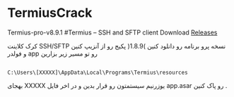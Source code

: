 # TermiusCrack
Termius-pro-v8.9.1
#Termius – SSH and SFTP client
Download [Releases](https://github.com/Matialz7/TermiusCrack/releases/download/main/Termius.V8.9.1.zip)

کرک کلاینت SSH/SFTP نسخه پرو 
برنامه رو دانلود کنین )1.8.9(
پکیج رو از آنزیپ کنین و فولدر app رو تو مسیر زیر بزارین 
```

C:\Users\[XXXXX]\AppData\Local\Programs\Termius\resources
```


بهجای XXXXX یوزرنیم سیستمتون رو قرار بدین 
و در اخر فایل app.asar رو پاک کنین .
